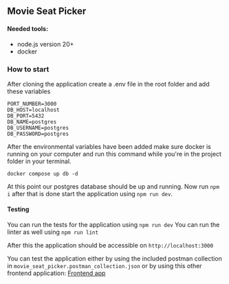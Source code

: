 ## Movie Seat Picker

#### Needed tools:
- node.js version 20+
- docker

### How to start
After cloning the application create a .env file in the root folder and add these variables

    PORT_NUMBER=3000
    DB_HOST=localhost
    DB_PORT=5432
    DB_NAME=postgres
    DB_USERNAME=postgres
    DB_PASSWORD=postgres

After the environmental variables have been added make sure docker is running on your computer and run this command while you're in the project folder in your terminal.

`docker compose up db -d`

At this point our postgres database should be up and running. Now run `npm i` after that is done start the application using `npm run dev`.

#### Testing
You can run the tests for the application using `npm run dev`
You can run the linter as well using `npm run lint`

After this the application should be accessible on `http://localhost:3000`

You can test the application either by using the included postman collection in `movie_seat_picker.postman_collection.json` or by using this other frontend application: [Frontend app](https://github.com/sinoct/movie_seat_picker_frontend "Frontend app")
